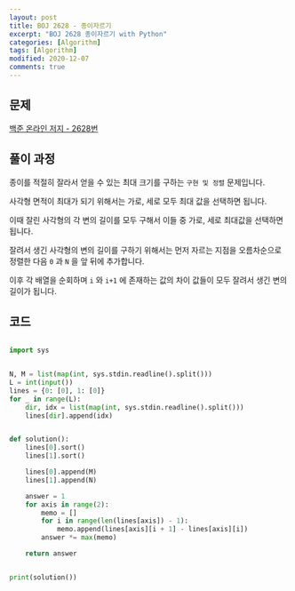 ```yaml
---
layout: post
title: BOJ 2628 - 종이자르기
excerpt: "BOJ 2628 종이자르기 with Python"
categories: [Algorithm]
tags: [Algorithm]
modified: 2020-12-07
comments: true
---
```


## 문제

[백준 온라인 저지 - 2628번](https://www.acmicpc.net/problem/2628)

## 풀이 과정

종이를 적절히 잘라서 얻을 수 있는 최대 크기를 구하는 `구현 및 정렬` 문제입니다.

사각형 면적이 최대가 되기 위해서는 가로, 세로 모두 최대 값을 선택하면 됩니다.

이때 잘린 사각형의 각 변의 길이를 모두 구해서 이들 중 가로, 세로 최대값을 선택하면 됩니다.

잘려서 생긴 사각형의 변의 길이를 구하기 위해서는 먼저 자르는 지점을 오름차순으로 정렬한 다음 `0` 과 `N` 을 앞 뒤에 추가합니다.

이후 각 배열을 순회하며 `i` 와 `i+1` 에 존재하는 값의 차이 값들이 모두 잘려서 생긴 변의 길이가 됩니다.

## 코드

```python

import sys


N, M = list(map(int, sys.stdin.readline().split()))
L = int(input())
lines = {0: [0], 1: [0]}
for _ in range(L):
    dir, idx = list(map(int, sys.stdin.readline().split()))
    lines[dir].append(idx)


def solution():
    lines[0].sort()
    lines[1].sort()

    lines[0].append(M)
    lines[1].append(N)

    answer = 1
    for axis in range(2):
        memo = []
        for i in range(len(lines[axis]) - 1):
            memo.append(lines[axis][i + 1] - lines[axis][i])
        answer *= max(memo)

    return answer


print(solution())


```
